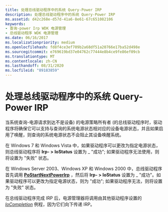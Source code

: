 ```yaml
---
title: 处理总线驱动程序中的系统 Query-Power IRP
description: 处理总线驱动程序中的系统 Query-Power IRP
ms.assetid: d42c268e-d57d-41a6-8e61-67c651082106
keywords:
- 查询-power Irp WDK 电源管理
- 总线驱动程序 WDK 电源管理
ms.date: 06/16/2017
ms.localizationpriority: medium
ms.openlocfilehash: fd8f4ce3ef709b2a68df51a20766e17ba52d498e
ms.sourcegitcommit: e769619bd37e04762c77444e8b4ce9fe86ef09cb
ms.translationtype: MT
ms.contentlocale: zh-CN
ms.lasthandoff: 08/31/2020
ms.locfileid: "89183859"
---
```

# <a name="handling-a-system-query-power-irp-in-a-bus-driver"></a>处理总线驱动程序中的系统 Query-Power IRP





当系统查询-电源请求到达不是设备) 的电源策略所有者 (的总线驱动程序时，驱动程序将确保它可以支持与查询的系统电源状态相对应的设备电源状态，并且如果启用了唤醒，则查询的系统电源状态不会阻止其设备唤醒系统。

在 Windows 7 和 Windows Vista 中，如果驱动程序可以更改为指定电源状态，则总线驱动程序将 **Irp- &gt; IoStatus** 设置为 \_ "成功"; 如果驱动程序无法使用，则将设置为 "失败" 状态。

在 Windows Server 2003、Windows XP 和 Windows 2000 中，总线驱动程序首先调用 [**PoStartNextPowerIrp**](/windows-hardware/drivers/ddi/ntifs/nf-ntifs-postartnextpowerirp) ，然后将 **Irp- &gt; IoStatus** 设置为 \_ "成功"。如果驱动程序可以更改为指定电源状态，则为 "成功"; 如果驱动程序无法，则将设置为 "失败" 状态。

在总线驱动程序完成 IRP 后，电源管理器将调用由其他驱动程序设置的 [*IoCompletion*](/windows-hardware/drivers/ddi/wdm/nc-wdm-io_completion_routine) 例程，因为它们向下传递 IRP。

 

